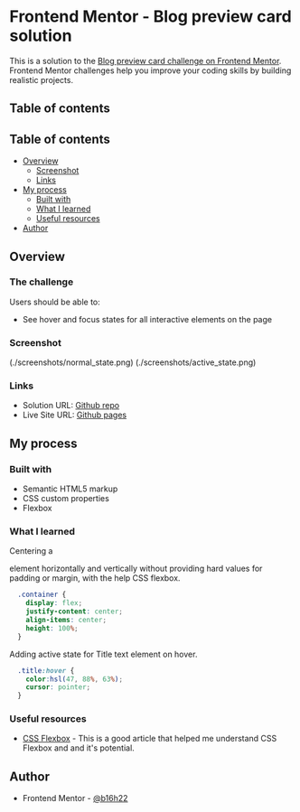 # Frontend Mentor - Blog preview card solution

This is a solution to the [Blog preview card challenge on Frontend Mentor](https://www.frontendmentor.io/challenges/blog-preview-card-ckPaj01IcS). Frontend Mentor challenges help you improve your coding skills by building realistic projects. 

## Table of contents

## Table of contents

- [Overview](#overview)
  - [Screenshot](#screenshot)
  - [Links](#links)
- [My process](#my-process)
  - [Built with](#built-with)
  - [What I learned](#what-i-learned)
  - [Useful resources](#useful-resources)
- [Author](#author)

## Overview

### The challenge

Users should be able to:

- See hover and focus states for all interactive elements on the page

### Screenshot

(./screenshots/normal_state.png)
(./screenshots/active_state.png)

### Links

- Solution URL: [Github repo](https://github.com/b16h22/blog_preview_card_solution)
- Live Site URL: [Github pages](https://b16h22.github.io/blog_preview_card_solution/)

## My process

### Built with

- Semantic HTML5 markup
- CSS custom properties
- Flexbox

### What I learned

Centering a <div> element horizontally and vertically without providing hard values for padding or margin, with the help CSS flexbox.

```css
  .container {
    display: flex;
    justify-content: center;
    align-items: center;
    height: 100%;
  }
```
Adding active state for Title text element on hover.

```css
  .title:hover {
    color:hsl(47, 88%, 63%);
    cursor: pointer;
  }
```

### Useful resources

- [CSS Flexbox](https://www.w3schools.com/css/css3_flexbox_container.asp) - This is a good article that helped me understand CSS Flexbox and and it's potential.

## Author

- Frontend Mentor - [@b16h22](https://www.frontendmentor.io/profile/b16h22)